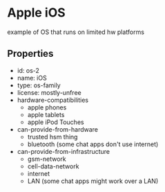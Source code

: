 # Apple iOS
example of OS that runs on limited hw platforms

## Properties

- id: os-2
- name: iOS
- type: os-family
- license: mostly-unfree
- hardware-compatibilities
  - apple phones
  - apple tablets
  - apple iPod Touches
- can-provide-from-hardware
  - trusted hsm thing
  - bluetooth (some chat apps don't use internet)
- can-provide-from-infrastructure
  - gsm-network
  - cell-data-network
  - internet
  - LAN (some chat apps might work over a LAN)